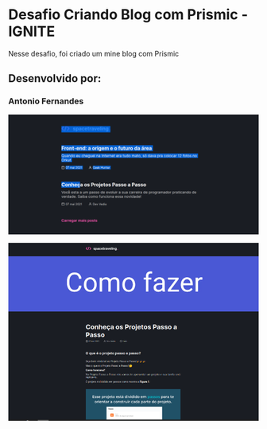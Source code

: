 # Desafio Criando Blog com Prismic - IGNITE

Nesse desafio, foi criado um mine blog com Prismic

## Desenvolvido por:

### Antonio Fernandes

![](/src/assets/blog-ignite.png)

![](/src/assets/blog-ignite-single.png)

